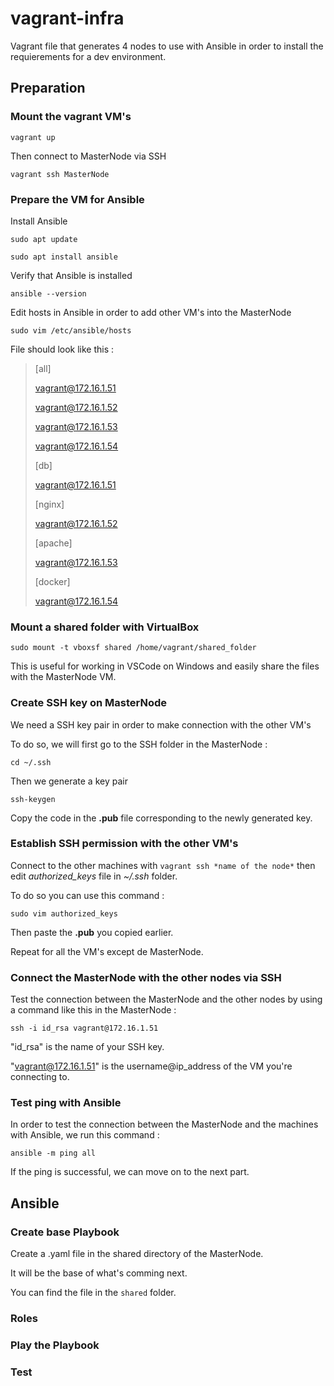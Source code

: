 # vagrant-infra

Vagrant file that generates 4 nodes to use with Ansible in order to install the requierements for a dev environment.

## Preparation

### Mount the vagrant VM's

`vagrant up`

Then connect to MasterNode via SSH

`vagrant ssh MasterNode`

### Prepare the VM for Ansible

Install Ansible

`sudo apt update`

`sudo apt install ansible`

Verify that Ansible is installed

`ansible --version`

Edit hosts in Ansible in order to add other VM's into the MasterNode

`sudo vim /etc/ansible/hosts`

File should look like this : 


> [all]
> 
> vagrant@172.16.1.51
> 
> vagrant@172.16.1.52
> 
> vagrant@172.16.1.53
> 
> vagrant@172.16.1.54
> 
> 
> [db]
> 
> vagrant@172.16.1.51
> 
> 
> [nginx]
> 
> vagrant@172.16.1.52
> 
> 
> [apache]
> 
> vagrant@172.16.1.53
> 
> 
> [docker]
> 
> vagrant@172.16.1.54
> 
>

### Mount a shared folder with VirtualBox

`sudo mount -t vboxsf shared /home/vagrant/shared_folder`

This is useful for working in VSCode on Windows and easily share the files with the MasterNode VM.

### Create SSH key on MasterNode

We need a SSH key pair in order to make connection with the other VM's

To do so, we will first go to the SSH folder in the MasterNode :

`cd ~/.ssh`

Then we generate a key pair

`ssh-keygen`

Copy the code in the **.pub** file corresponding to the newly generated key.

### Establish SSH permission with the other VM's

Connect to the other machines with `vagrant ssh *name of the node*` then edit *authorized_keys* file in *~/.ssh* folder.

To do so you can use this command : 

`sudo vim authorized_keys`

Then paste the **.pub** you copied earlier.

Repeat for all the VM's except de MasterNode.

### Connect the MasterNode with the other nodes via SSH

Test the connection between the MasterNode and the other nodes by using a command like this in the MasterNode : 

`ssh -i id_rsa vagrant@172.16.1.51`

"id_rsa" is the name of your SSH key.

"vagrant@172.16.1.51" is the username@ip_address of the VM you're connecting to.

### Test ping with Ansible

In order to test the connection between the MasterNode and the machines with Ansible, we run this command :

  `ansible -m ping all`
  
  If the ping is successful, we can move on to the next part.

## Ansible

### Create base Playbook

Create a .yaml file in the shared directory of the MasterNode.

It will be the base of what's comming next.

You can find the file in the `shared` folder.

### Roles

### Play the Playbook

### Test
